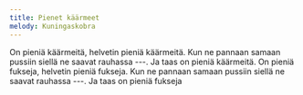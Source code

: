 ```yaml
---
title: Pienet käärmeet
melody: Kuningaskobra
---
```


On pieniä käärmeitä,
helvetin pieniä käärmeitä.
Kun ne pannaan samaan pussiin
siellä ne saavat rauhassa ---.
Ja taas on pieniä käärmeitä.
On pieniä fukseja,
helvetin pieniä fukseja.
Kun ne pannaan samaan pussiin
siellä ne saavat rauhassa ---.
Ja taas on pieniä fukseja
